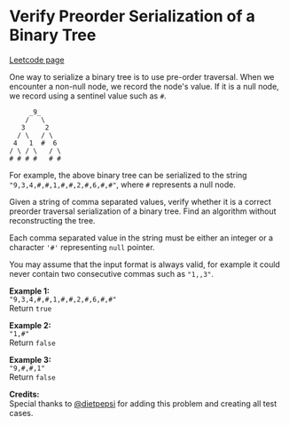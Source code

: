 # Verify Preorder Serialization of a Binary Tree
[Leetcode page](https://leetcode.com/problems/verify-preorder-serialization-of-a-binary-tree/description)

One way to serialize a binary tree is to use pre-order traversal. When we
encounter a non-null node, we record the node's value. If it is a null node,
we record using a sentinel value such as `#`.

    
    
         _9_
        /   \
       3     2
      / \   / \
     4   1  #  6
    / \ / \   / \
    # # # #   # #
    

For example, the above binary tree can be serialized to the string
`"9,3,4,#,#,1,#,#,2,#,6,#,#"`, where `#` represents a null node.

Given a string of comma separated values, verify whether it is a correct
preorder traversal serialization of a binary tree. Find an algorithm without
reconstructing the tree.

Each comma separated value in the string must be either an integer or a
character `'#'` representing `null` pointer.

You may assume that the input format is always valid, for example it could
never contain two consecutive commas such as `"1,,3"`.

**Example 1:**  
`"9,3,4,#,#,1,#,#,2,#,6,#,#"`  
Return `true`

**Example 2:**  
`"1,#"`  
Return `false`

**Example 3:**  
`"9,#,#,1"`  
Return `false`

**Credits:**  
Special thanks to [@dietpepsi](https://leetcode.com/discuss/user/dietpepsi)
for adding this problem and creating all test cases.

